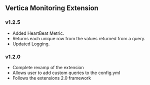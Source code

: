 ## Vertica Monitoring Extension

### v1.2.5

* Added HeartBeat Metric.
* Returns each unique row from the values returned from a query.
* Updated Logging.

### v1.2.0

* Complete revamp of the extension
* Allows user to add custom queries to the config.yml
* Follows the extensions 2.0 framework